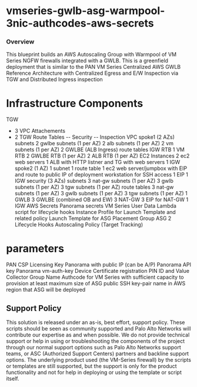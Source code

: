 # vmseries-gwlb-asg-warmpool-3nic-authcodes-aws-secrets


### Overview
This blueprint builds an AWS Autoscaling Group with Warmpool of VM Series NGFW firewalls integrated with a GWLB.  This is a greenfield deployment that is similar to the PAN VM Series Centralized AWS GWLB Reference Architecture with Centralized Egress and E/W Inspection via TGW and Distributed Ingress inspection

# Infrastructure Components
TGW
- 3 VPC Attachements
- 2 TGW Route Tables
-- Security
-- Inspection
VPC
  spoke1 (2 AZs)
	subnets
		2 gwlbe subnets (1 per AZ)
		2 alb subnets (1 per AZ)
		2 vm subnets (1 per AZ)
	2 GWLBE (ALB Ingress)
	route tables
		IGW RTB
		1 VM RTB
		2 GWLBE RTB (1 per AZ)
		2 ALB RTB (1 per AZ)
	EC2 Instances
		2 ec2 web servers
	1 ALB with HTTP listner and TG with web servers
	1 IGW
  spoke2 (1 AZ)
	1 subnet
	1 route table
	1 ec2 web server/jumpbox with EIP and route to public IP of deployment workstation for SSH access
        1 EIP
	1 IGW
  security (3 AZs)
	subnets
		3 nat-gw subnets (1 per AZ)
		3 gwlb subnets (1 per AZ)
		3 tgw subnets (1 per AZ)
	route tables
		3 nat-gw subnets (1 per AZ)
		3 gwlb subnets (1 per AZ)
		3 tgw subnets (1 per AZ)
	1 GWLB
	3 GWLBE (combined OB and EW)
        3 NAT-GW
        3 EIP for NAT-GW
	1 IGW
AWS Secrets
	Panorama secrets
	VM Series User Data
Lambda script for lifecycle hooks
Instance Profile for Launch Template and related policy
Launch Template for ASG
Placement Group
ASG
	2 Lifecycle Hooks
	Autoscaling Policy (Target Tracking)

# parameters
PAN CSP Licensing Key
Panorama with public IP (can be A/P)
Panorama API key
Panorama vm-auth-key 
Device Certificate registration PIN ID and Value
Collector Group Name
Authcode for VM Series with sufficient capacity to provision at least maximum size of ASG
public SSH key-pair name in AWS region that ASG will be deployed

## Support Policy
This solution is released under an as-is, best effort, support policy. These scripts should be seen as community supported and Palo Alto Networks will contribute our expertise as and when possible. We do not provide technical support or help in using or troubleshooting the components of the project through our normal support options such as Palo Alto Networks support teams, or ASC (Authorized Support Centers) partners and backline support options. The underlying product used (the VM-Series firewall) by the scripts or templates are still supported, but the support is only for the product functionality and not for help in deploying or using the template or script itself.


